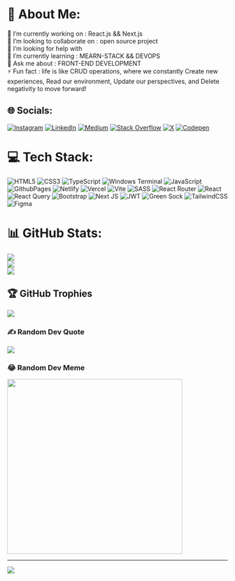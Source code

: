# 💫 About Me:
🔭 I’m currently working on : React.js && Next.js<br>👯 I’m looking to collaborate on : open source project<br>🤝 I’m looking for help with <br>🌱 I’m currently learning : MEARN-STACK && DEVOPS<br>💬 Ask me about : FRONT-END DEVELOPMENT <br>⚡ Fun fact  : life is like CRUD operations, where we constantly Create new experiences, Read our environment, Update our perspectives, and Delete negativity to move forward!


## 🌐 Socials:
[![Instagram](https://img.shields.io/badge/Instagram-%23E4405F.svg?logo=Instagram&logoColor=white)](https://instagram.com/harshith6322) [![LinkedIn](https://img.shields.io/badge/LinkedIn-%230077B5.svg?logo=linkedin&logoColor=white)](https://linkedin.com/in/harshith-reddy-212279211) [![Medium](https://img.shields.io/badge/Medium-12100E?logo=medium&logoColor=white)](https://medium.com/@harshith6322) [![Stack Overflow](https://img.shields.io/badge/-Stackoverflow-FE7A16?logo=stack-overflow&logoColor=white)](https://stackoverflow.com/users/harshith-reddy) [![X](https://img.shields.io/badge/X-black.svg?logo=X&logoColor=white)](https://x.com/harshith6322) [![Codepen](https://img.shields.io/badge/Codepen-000000?style=for-the-badge&logo=codepen&logoColor=white)](https://codepen.io/harshith6322) 

# 💻 Tech Stack:
![HTML5](https://img.shields.io/badge/html5-%23E34F26.svg?style=for-the-badge&logo=html5&logoColor=white) ![CSS3](https://img.shields.io/badge/css3-%231572B6.svg?style=for-the-badge&logo=css3&logoColor=white) ![TypeScript](https://img.shields.io/badge/typescript-%23007ACC.svg?style=for-the-badge&logo=typescript&logoColor=white) ![Windows Terminal](https://img.shields.io/badge/Windows%20Terminal-%234D4D4D.svg?style=for-the-badge&logo=windows-terminal&logoColor=white) ![JavaScript](https://img.shields.io/badge/javascript-%23323330.svg?style=for-the-badge&logo=javascript&logoColor=%23F7DF1E) ![GithubPages](https://img.shields.io/badge/github%20pages-121013?style=for-the-badge&logo=github&logoColor=white) ![Netlify](https://img.shields.io/badge/netlify-%23000000.svg?style=for-the-badge&logo=netlify&logoColor=#00C7B7) ![Vercel](https://img.shields.io/badge/vercel-%23000000.svg?style=for-the-badge&logo=vercel&logoColor=white) ![Vite](https://img.shields.io/badge/vite-%23646CFF.svg?style=for-the-badge&logo=vite&logoColor=white) ![SASS](https://img.shields.io/badge/SASS-hotpink.svg?style=for-the-badge&logo=SASS&logoColor=white) ![React Router](https://img.shields.io/badge/React_Router-CA4245?style=for-the-badge&logo=react-router&logoColor=white) ![React](https://img.shields.io/badge/react-%2320232a.svg?style=for-the-badge&logo=react&logoColor=%2361DAFB) ![React Query](https://img.shields.io/badge/-React%20Query-FF4154?style=for-the-badge&logo=react%20query&logoColor=white) ![Bootstrap](https://img.shields.io/badge/bootstrap-%238511FA.svg?style=for-the-badge&logo=bootstrap&logoColor=white) ![Next JS](https://img.shields.io/badge/Next-black?style=for-the-badge&logo=next.js&logoColor=white) ![JWT](https://img.shields.io/badge/JWT-black?style=for-the-badge&logo=JSON%20web%20tokens) ![Green Sock](https://img.shields.io/badge/green%20sock-88CE02?style=for-the-badge&logo=greensock&logoColor=white) ![TailwindCSS](https://img.shields.io/badge/tailwindcss-%2338B2AC.svg?style=for-the-badge&logo=tailwind-css&logoColor=white) ![Figma](https://img.shields.io/badge/figma-%23F24E1E.svg?style=for-the-badge&logo=figma&logoColor=white)
# 📊 GitHub Stats:
![](https://github-readme-stats.vercel.app/api?username=harshith6322&theme=dark&hide_border=true&include_all_commits=true&count_private=false)<br/>
![](https://github-readme-streak-stats.herokuapp.com/?user=harshith6322&theme=dark&hide_border=true)<br/>
![](https://github-readme-stats.vercel.app/api/top-langs/?username=harshith6322&theme=dark&hide_border=true&include_all_commits=true&count_private=false&layout=compact)

## 🏆 GitHub Trophies
![](https://github-profile-trophy.vercel.app/?username=harshith6322&theme=radical&no-frame=true&no-bg=true&margin-w=4)

### ✍️ Random Dev Quote
![](https://quotes-github-readme.vercel.app/api?type=vetical&theme=radical)

### 😂 Random Dev Meme
<img src='https://randommeme-five.vercel.app/' style="height: 400px;"/>

---
[![](https://visitcount.itsvg.in/api?id=harshith6322&icon=5&color=0)](https://visitcount.itsvg.in)

<!-- Proudly created with GPRM ( https://gprm.itsvg.in ) -->
